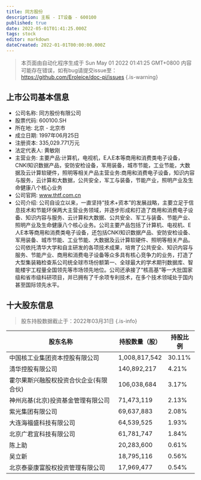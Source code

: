 ```yaml
---
title: 同方股份
description: 主板 - IT设备 - 600100
published: true
date: 2022-05-01T01:41:25.000Z
tags: stock
editor: markdown
dateCreated: 2022-01-01T00:00:00.000Z
---
```


> 本页面由自动化程序生成于 Sun May 01 2022 01:41:25 GMT+0800
> 内容可能存在错误，如有bug请提交issue至：https://github.com/Eroleice/doc-pi/issues
{.is-warning}

## 上市公司基本信息
- 公司名称: 同方股份有限公司
- 股票代码: 600100.SH
- 所在地: 北京 - 北京市
- 成立日期: 1997年06月25日
- 注册资本: 335,029.771万元
- 法定代表人: 黄敏刚
- 主营业务: 主要产品:计算机，电视机，E人E本等商用和消费类电子设备，CNKI知识数据产品，安防安检设备，军用装备，城市节能，工业节能，大数据及云计算软硬件，照明等相关产品主营业务:商用和消费电子设备，知识内容与服务，云计算和大数据，公共安全，军工与装备，节能产业，照明产业及生命健康八个核心业务
- 公司官网: www.thtf.com.cn
- 公司介绍: 公司自设立以来，一直坚持“技术+资本”的发展战略，主要立足于信息技术和节能环保两大主营业务领域，并逐步形成和打造了商用和消费电子设备、知识内容与服务、云计算和大数据、公共安全、军工与装备、节能产业、照明产业及生命健康八个核心业务。公司主要产品包括了计算机、电视机、E人E本等商用和消费类电子设备，还包括CNKI知识数据产品、安防安检设备、军用装备、城市节能、工业节能、大数据及云计算软硬件、照明等相关产品。公司依托清华大学和自主研发的各项技术成果，培育了公共安全、知识内容与服务、节能产业、商用和消费电子设备等众多具有核心竞争力的业务，打造了大型集装箱检查系公司统全球市场份额第一、全球最大的学术期刊数据库、智能楼宇工程量全国领先等市场领先地位。公司还承接了“核高基”等一大批国家级和省市级科研项目，并已拥有了千余项专利技术，在多个技术领域处于国内甚至国际领先水平。


## 十大股东信息
> 股东持股数据截止于：2022年03月31日
{.is-info}

| 股东名称 | 持股数量（股） | 持股比例 |
| --- | --- | --- |
| 中国核工业集团资本控股有限公司 | 1,008,817,542 | 30.11% |
| 清华控股有限公司 | 140,892,217 | 4.21% |
| 霍尔果斯兴融股权投资合伙企业(有限合伙) | 106,038,684 | 3.17% |
| 神州兆基(北京)投资基金管理有限公司 | 71,473,119 | 2.13% |
| 紫光集团有限公司 | 69,637,883 | 2.08% |
| 大连海福盛科技有限公司 | 64,539,525 | 1.93% |
| 北京广君宜科技有限公司 | 61,781,747 | 1.84% |
| 陈上助 | 20,283,600 | 0.61% |
| 吴立新 | 18,795,116 | 0.56% |
| 北京泰豪康富股权投资管理有限公司 | 17,969,477 | 0.54% |





